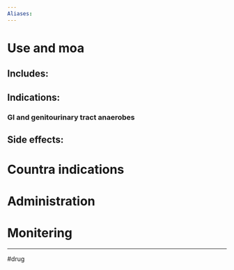 ```yaml
---
Aliases:
---
```

# Use and moa
## Includes:
## Indications:
### GI and genitourinary tract anaerobes 
## Side effects:
# Countra indications
# Administration 
# Monitering 

---
#drug 